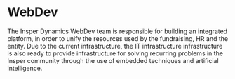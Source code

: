 # WebDev
The Insper Dynamics WebDev team is responsible for building an integrated platform, in order to unify the resources used by the fundraising, HR and the entity. Due to the current infrastructure, the IT infrastructure infrastructure is also ready to provide infrastructure for solving recurring problems in the Insper community through the use of embedded techniques and artificial intelligence.